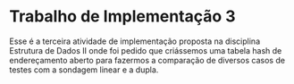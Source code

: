 # Trabalho de Implementação 3

Esse é a terceira atividade de implementação proposta na disciplina Estrutura de Dados II onde foi pedido que criássemos uma tabela hash de endereçamento aberto para fazermos a comparação de diversos casos de testes com a sondagem linear e a dupla.